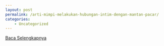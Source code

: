 ```yaml
---
layout: post
permalink: /arti-mimpi-melakukan-hubungan-intim-dengan-mantan-pacar/
categories:
    - Uncategorized
---
```


[Baca Selengkapnya](/05)